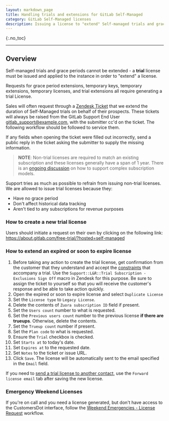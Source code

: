 ```yaml
---
layout: markdown_page
title: Handling trials and extensions for GitLab Self-Managed
category: GitLab Self-Managed licenses
description: Issuing a license to "extend" Self-managed trials and grace periods
---
```


{:.no_toc}

----

## Overview

Self-managed trials and grace periods cannot be extended - a **trial** license
must be issued and applied to the instance in order to "extend" a license.

Requests for grace period extensions, temporary keys, temporary extensions, temporary licenses, 
and trial extensions all require generating a trial License.

Sales will often request through a [Zendesk Ticket](https://gitlab-com.gitlab.io/support/internal-requests-form/) that we extend the duration of Self-Managed trials on behalf of their prospects. These tickets will always be raised from the GitLab Support End User gitlab_support@example.com, with the submitter cc'd on the ticket. The following workflow should be followed to service them.

If any fields when opening the ticket were filled out incorrectly, send a public reply in the ticket asking the submitter to supply the missing information.

> **NOTE**: Non-trial licenses are required to match an existing subscription and these licenses 
generally have a span of 1 year. There is an 
[ongoing discussion](https://gitlab.com/gitlab-com/support/support-team-meta/-/issues/3817) on
how to support complex subscription models.

Support tries as much as possible to refrain from issuing non-trial licenses.
We are allowed to issue trial licenses because they:

- Have no grace period
- Don't affect historical data tracking
- Aren't tied to any subscriptions for revenue purposes

### How to create a new trial license

Users should initiate a request on their own by clicking on the following link:  https://about.gitlab.com/free-trial/?hosted=self-managed

### How to extend an expired or soon to expire license

1. Before taking any action to create the trial license, get confirmation from
   the customer that they understand and accept the
   [constraints](https://about.gitlab.com/free-trial/#what-is-included-in-my-free-trial-what-is-excluded)
   that accompany a trial. Use the `Support::L&R::Trial Subscription - Exclusions Sign Off`
   macro in Zendesk for this purpose. Be sure to assign the ticket to
   yourself so that you will receive the customer's response and be
   able to take action quickly.
1. Open the expired or soon to expire license and select `Duplicate License`
1. Set the `License type` to `Legacy License`.
1. Delete the contents of `Zuora subscription ID` field if present.
1. Set the `Users count` number to what is requested.
1. Set the `Previous users count` number to the previous license **if there are trueups**. Otherwise, delete the contents.
1. Set the `Trueup count` number if present.
1. Set the `Plan code` to what is requested.
1. Ensure the `Trial` checkbox is checked. 
1. Set `Starts at` to today's date.
1. Set `Expires at` to the requested date. 
1. Set `Notes` to the ticket or issue URL.
1. Click `Save`. The license will be automatically sent to the email specified in the `Email` field.

If you need to [send a trial license to another contact](/handbook/support/license-and-renewals/workflows/self-managed/sending_license_to_different_email.html#overview), 
use the `Forward license email` tab after saving the new license.

### Emergency Weekend Licenses

If you're on call and you need a license generated, but don't have access to the CustomersDot interface, follow the [Weekend Emergencies - License Request](/handbook/support/license-and-renewals/workflows/self-managed/license_for_weekend_emergencies.html) workflow.

